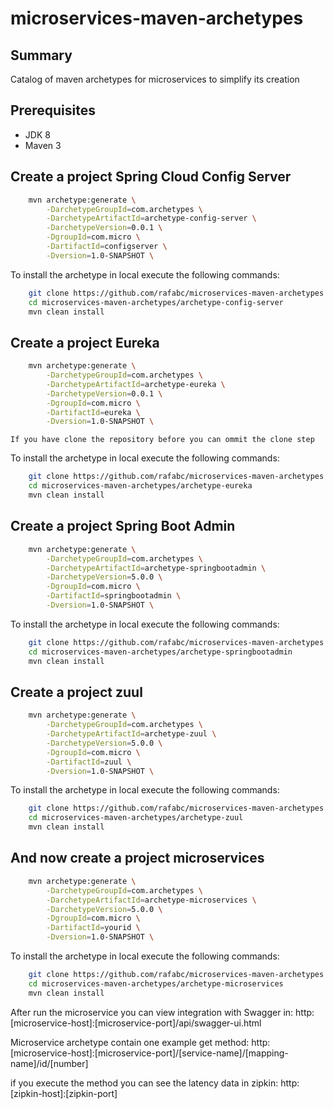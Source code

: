 microservices-maven-archetypes
======================================

Summary
-------
Catalog of maven archetypes for microservices to simplify its creation




Prerequisites
-------------

- JDK 8
- Maven 3

Create a project Spring Cloud Config Server
----------------

```bash
    mvn archetype:generate \
        -DarchetypeGroupId=com.archetypes \
        -DarchetypeArtifactId=archetype-config-server \
        -DarchetypeVersion=0.0.1 \
        -DgroupId=com.micro \
        -DartifactId=configserver \
        -Dversion=1.0-SNAPSHOT \
```
	 

To install the archetype in local execute the following commands:

```bash
    git clone https://github.com/rafabc/microservices-maven-archetypes.git
    cd microservices-maven-archetypes/archetype-config-server
    mvn clean install
```

Create a project Eureka
----------------

```bash
    mvn archetype:generate \
        -DarchetypeGroupId=com.archetypes \
        -DarchetypeArtifactId=archetype-eureka \
        -DarchetypeVersion=0.0.1 \
        -DgroupId=com.micro \
        -DartifactId=eureka \
        -Dversion=1.0-SNAPSHOT \
```
	
`If you have clone the repository before you can ommit the clone step`

To install the archetype in local execute the following commands:

```bash
    git clone https://github.com/rafabc/microservices-maven-archetypes.git
    cd microservices-maven-archetypes/archetype-eureka
    mvn clean install
```

Create a project Spring Boot Admin
----------------

```bash
    mvn archetype:generate \
        -DarchetypeGroupId=com.archetypes \
        -DarchetypeArtifactId=archetype-springbootadmin \
        -DarchetypeVersion=5.0.0 \
        -DgroupId=com.micro \
        -DartifactId=springbootadmin \
        -Dversion=1.0-SNAPSHOT \
```
	 

To install the archetype in local execute the following commands:

```bash
    git clone https://github.com/rafabc/microservices-maven-archetypes.git
    cd microservices-maven-archetypes/archetype-springbootadmin
    mvn clean install
```


Create a project zuul
----------------

```bash
    mvn archetype:generate \
        -DarchetypeGroupId=com.archetypes \
        -DarchetypeArtifactId=archetype-zuul \
        -DarchetypeVersion=5.0.0 \
        -DgroupId=com.micro \
        -DartifactId=zuul \
        -Dversion=1.0-SNAPSHOT \
```
	 

To install the archetype in local execute the following commands:

```bash
    git clone https://github.com/rafabc/microservices-maven-archetypes.git
    cd microservices-maven-archetypes/archetype-zuul
    mvn clean install
```

And now create a project microservices
----------------

```bash
    mvn archetype:generate \
        -DarchetypeGroupId=com.archetypes \
        -DarchetypeArtifactId=archetype-microservices \
        -DarchetypeVersion=5.0.0 \
        -DgroupId=com.micro \
        -DartifactId=yourid \
        -Dversion=1.0-SNAPSHOT \
```
	 

To install the archetype in local execute the following commands:

```bash
    git clone https://github.com/rafabc/microservices-maven-archetypes.git
    cd microservices-maven-archetypes/archetype-microservices
    mvn clean install
```

After run the microservice you can view integration with Swagger in:
http:[microservice-host]:[microservice-port]/api/swagger-ui.html

Microservice archetype contain one example get method:
http:[microservice-host]:[microservice-port]/[service-name]/[mapping-name]/id/[number]

if you execute the method you can see the latency data in zipkin:
http:[zipkin-host]:[zipkin-port]
